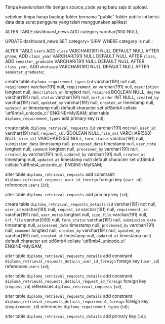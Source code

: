 Timpa keseluruhan file dengan source_code yang baru saja di upload.

sebelum timpa harap backup folder bernama "public"
folder public ini berisi data data surat pengguna yang telah menggunakan aplikasi 



ALTER TABLE dashboard_news ADD category varchar(100) NULL;

UPDATE dashboard_news SET  category='SIPA' WHERE category is null ;

ALTER TABLE `users` ADD `class` VARCHAR(191) NULL DEFAULT NULL AFTER `phone`, ADD `class_year` VARCHAR(191) NULL DEFAULT NULL AFTER `class`, ADD `semester_graduate` VARCHAR(191) NULL DEFAULT NULL AFTER `class_year`, ADD `whatsapp` VARCHAR(191) NULL DEFAULT NULL AFTER `semester_graduate`;


 create table `diploma_requirement_types` (`id` varchar(191) not null, `requirement` varchar(191) null, `requirement_en` varchar(191) null, `description` longtext null, `description_en` longtext null, `required` BOOLEAN NULL, `degree` varchar(191) null, `status` varchar(191) null, `sort_order` INT NULL, `created_by` varchar(191) null, `updated_by` varchar(191) null, `created_at` timestamp null, `updated_at` timestamp null) default character set utf8mb4 collate 'utf8mb4_unicode_ci' ENGINE=MyISAM;
 alter table `diploma_requirement_types` add primary key (`id`);
 
 create table `diploma_retrieval_requests` (`id` varchar(191) not null, `user_id` varchar(191) null, `request_skl` BOOLEAN NULL,`file_skl` VARCHAR(500) NULL, `size_skl` VARCHAR(255) NULL, `form_status` varchar(191) null, `submission_date` timestamp null, `processed_date` timestamp null, `user_note` longtext null, `comment` longtext null, `processed_by` varchar(191) null, `created_by` varchar(191) null, `updated_by` varchar(191) null, `created_at` timestamp null, `updated_at` timestamp null) default character set utf8mb4 collate 'utf8mb4_unicode_ci' ENGINE=MyISAM;
 
 alter table `diploma_retrieval_requests` add constraint `diploma_retrieval_requests_user_id_foreign` foreign key (`user_id`) references `users` (`id`);
 
 alter table `diploma_retrieval_requests` add primary key (`id`);
 
 create table `diploma_retrieval_requests_details` (`id` varchar(191) not null, `user_id` varchar(191) null, `request_id` varchar(191) null, `requirement_id` varchar(191) null, `user_notes` longtext null, `size_file` varchar(191) null, `url_file` varchar(500) null, `form_status` varchar(191) null, `submission_date` timestamp null, `processed_date` timestamp null, `processed_by` varchar(191) null, `comment` longtext null, `created_by` varchar(191) null, `updated_by` varchar(191) null, `created_at` timestamp null, `updated_at` timestamp null) default character set utf8mb4 collate 'utf8mb4_unicode_ci' ENGINE=MyISAM;
 
 alter table `diploma_retrieval_requests_details` add constraint `diploma_retrieval_requests_details_user_id_foreign` foreign key (`user_id`) references `users` (`id`);
 
 alter table `diploma_retrieval_requests_details` add constraint `diploma_retrieval_requests_details_request_id_foreign` foreign key (`request_id`) references `diploma_retrieval_requests` (`id`);
 
 alter table `diploma_retrieval_requests_details` add constraint `diploma_retrieval_requests_details_requirement_foreign` foreign key (`requirement_id`) references `diploma_requirement_types` (`id`);
 
 alter table `diploma_retrieval_requests_details` add primary key (`id`);
